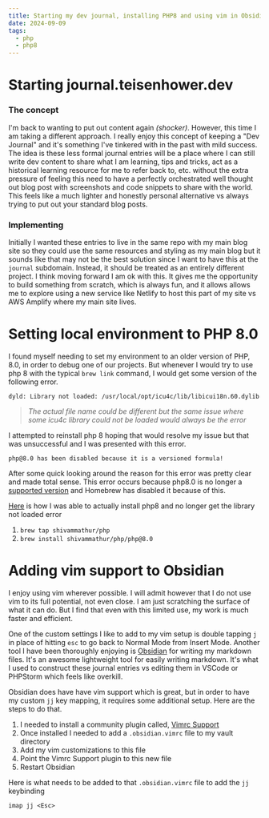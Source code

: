 ```yaml
---
title: Starting my dev journal, installing PHP8 and using vim in Obsidian
date: 2024-09-09
tags:
  - php
  - php8
---
```


# Starting journal.teisenhower.dev

### The concept

I'm back to wanting to put out content again *(shocker)*. However, this time I am taking a different approach. I really enjoy this concept of keeping
a "Dev Journal" and it's something I've tinkered with in the past with mild success. The idea is these less formal journal entries will be a place
where I can still write dev content to share what I am learning, tips and tricks, act as a historical learning resource for me to refer back to, etc.
without the extra pressure of feeling this need to have a perfectly orchestrated well thought out blog post with screenshots and code snippets to
share with the world. This feels like a much lighter and honestly personal alternative vs always trying to put out your standard blog posts.

### Implementing

Initially I wanted these entries to live in the same repo with my main blog site so they could use the same resources and styling as my main blog but
it sounds like that may not be the best solution since I want to have this at the `journal` subdomain. Instead, it should be treated as an entirely
different project. I think moving forward I am ok with this. It gives me the opportunity to build something from scratch, which is always fun, and it
allows allows me to explore using a new service like Netlify to host this part of my site vs AWS Amplify where my main site lives.

# Setting local environment to PHP 8.0

I found myself needing to set my environment to an older version of PHP, 8.0, in order to debug one of our projects. But whenever I would try to use
php 8 with the typical `brew link` command, I would get some version of the following error.

```
dyld: Library not loaded: /usr/local/opt/icu4c/lib/libicui18n.60.dylib
```

> _The actual file name could be different but the same issue where some icu4c library could not be loaded would always be the error_

I attempted to reinstall php 8 hoping that would resolve my issue but that was unsuccessful and I was presented with this error.

```
php@8.0 has been disabled because it is a versioned formula!
```

After some quick looking around the reason for this error was pretty clear and made total sense. This error occurs because php8.0 is no longer
a [supported version](https://www.php.net/supported-versions.php) and Homebrew has disabled it because of this.

[Here](https://dev.to/ibrarturi/installing-php-80-on-macos-overcoming-disabled-versions-1hio) is how I was able to actually install php8 and no longer
get the library not loaded error

1. `brew tap shivammathur/php`
2. `brew install shivammathur/php/php@8.0`

# Adding vim support to Obsidian

I enjoy using vim wherever possible. I will admit however that I do not use vim to its full potential, not even close. I am just scratching the
surface of what it can do. But I find that even with this limited use, my work is much faster and efficient.

One of the custom settings I like to add to my vim setup is double tapping `j`  in place of hitting `esc` to go back to Normal Mode from Insert Mode.
Another tool I have been thoroughly enjoying is [Obsidian](https://obsidian.md/) for writing my markdown files. It's an awesome lightweight tool for
easily writing markdown. It's what I used to construct these journal entries vs editing them in VSCode or PHPStorm which feels like overkill.

Obsidian does have have vim support which is great, but in order to have my custom `jj` key mapping, it requires some additional setup. Here are the
steps to do that.

1. I needed to install a community plugin called, [Vimrc Support](https://github.com/esm7/obsidian-vimrc-support)
2. Once installed I needed to add a `.obsidian.vimrc` file to my vault directory
3. Add my vim customizations to this file
4. Point the Vimrc Support plugin to this new file
5. Restart Obsidian

Here is what needs to be added to that  `.obsidian.vimrc` file to add the `jj` keybinding

```
imap jj <Esc>
```
